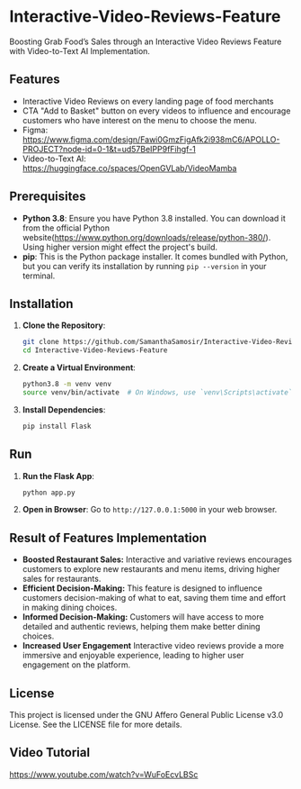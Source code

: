 # Interactive-Video-Reviews-Feature
Boosting Grab Food’s Sales through an Interactive Video Reviews Feature with Video-to-Text AI Implementation.

## Features
- Interactive Video Reviews on every landing page of food merchants
- CTA "Add to Basket" button on every videos to influence and encourage customers who have interest on the menu to choose the menu.
- Figma: https://www.figma.com/design/Fawi0GmzFigAfk2i938mC6/APOLLO-PROJECT?node-id=0-1&t=ud57BeIPP9fFihgf-1
- Video-to-Text AI: https://huggingface.co/spaces/OpenGVLab/VideoMamba

## Prerequisites
- **Python 3.8**: Ensure you have Python 3.8 installed. You can download it from the official Python website(https://www.python.org/downloads/release/python-380/). Using higher version might effect the project's build.
- **pip**: This is the Python package installer. It comes bundled with Python, but you can verify its installation by running `pip --version` in your terminal.

## Installation
1. **Clone the Repository**:
    ```bash
    git clone https://github.com/SamanthaSamosir/Interactive-Video-Reviews-Feature.git
    cd Interactive-Video-Reviews-Feature
    ```
2. **Create a Virtual Environment**:
    ```bash
    python3.8 -m venv venv
    source venv/bin/activate  # On Windows, use `venv\Scripts\activate`
    ```
3. **Install Dependencies**:
    ```bash
    pip install Flask
    ```

## Run
1. **Run the Flask App**:
    ```bash
    python app.py
    ```
2. **Open in Browser**: Go to `http://127.0.0.1:5000` in your web browser.


## Result of Features Implementation
- **Boosted Restaurant Sales:** Interactive and variative reviews encourages customers to explore new restaurants and menu items, driving higher sales for restaurants.
- **Efficient Decision-Making:** This feature is designed to influence customers decision-making of what to eat, saving them time and effort in making dining choices.
- **Informed Decision-Making:** Customers will have access to more detailed and authentic reviews, helping them make better dining choices.
- **Increased User Engagement** Interactive video reviews provide a more immersive and enjoyable experience, leading to higher user engagement on the platform.

## License
This project is licensed under the GNU Affero General Public License v3.0 License. See the LICENSE file for more details.

## Video Tutorial
https://www.youtube.com/watch?v=WuFoEcvLBSc

